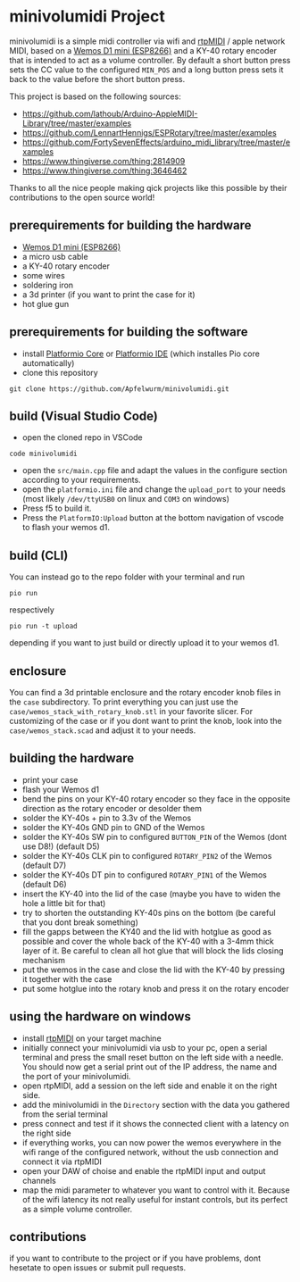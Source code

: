 # minivolumidi Project

minivolumidi is a simple midi controller via wifi and [rtpMIDI](https://www.tobias-erichsen.de/software/rtpmidi.html) / apple network MIDI, based on a [Wemos D1 mini (ESP8266)](https://www.wemos.cc/en/latest/d1/d1_mini.html) and a KY-40 rotary encoder that is intended to act as a volume controller. By default a short button press sets the CC value to the configured ``MIN_POS`` and a long button press sets it back to the value before the short button press.

This project is based on the following sources:
* https://github.com/lathoub/Arduino-AppleMIDI-Library/tree/master/examples
* https://github.com/LennartHennigs/ESPRotary/tree/master/examples
* https://github.com/FortySevenEffects/arduino_midi_library/tree/master/examples
* https://www.thingiverse.com/thing:2814909
* https://www.thingiverse.com/thing:3646462

Thanks to all the nice people making qick projects like this possible by their contributions to the open source world! 

## prerequirements for building the hardware

* [Wemos D1 mini (ESP8266)](https://www.wemos.cc/en/latest/d1/d1_mini.html)
* a micro usb cable
* a KY-40 rotary encoder
* some wires
* soldering iron
* a 3d printer (if you want to print the case for it)
* hot glue gun
## prerequirements for building the software

* install [Platformio Core](https://docs.platformio.org/en/latest/core/installation.html) or [Platformio IDE](https://docs.platformio.org/en/latest/integration/ide/vscode.html#ide-vscode) (which installes Pio core automatically)
* clone this repository
```
git clone https://github.com/Apfelwurm/minivolumidi.git
```
## build (Visual Studio Code)

* open the cloned repo in VSCode

```
code minivolumidi
```

* open the ``src/main.cpp`` file and adapt the values in the configure section according to your requirements. 
* open the ``platformio.ini`` file and change the ``upload_port`` to your needs (most likely ``/dev/ttyUSB0`` on linux and ``COM3`` on windows)
* Press f5 to build it.
* Press the ``PlatformIO:Upload`` button at the bottom navigation of vscode to flash your wemos d1.

## build (CLI)

You can instead go to the repo folder with your terminal and run

```
pio run
```

respectively

```
pio run -t upload
```

depending if you want to just build or directly upload it to your wemos d1.

## enclosure

You can find a 3d printable enclosure and the rotary encoder knob files in the ``case`` subdirectory.
To print everything you can just use the ``case/wemos_stack_with_rotary_knob.stl`` in your favorite slicer.
For customizing of the case or if you dont want to print the knob, look into the ``case/wemos_stack.scad`` and adjust it to your needs.

## building the hardware

* print your case
* flash your Wemos d1
* bend the pins on your KY-40 rotary encoder so they face in the opposite direction as the rotary encoder or desolder them
* solder the KY-40s + pin to 3.3v of the Wemos
* solder the KY-40s GND pin to GND of the Wemos
* solder the KY-40s SW pin to configured ``BUTTON_PIN`` of the Wemos (dont use D8!) (default D5)
* solder the KY-40s CLK pin to configured ``ROTARY_PIN2`` of the Wemos (default D7)
* solder the KY-40s DT pin to configured ``ROTARY_PIN1`` of the Wemos (default D6)
* insert the KY-40 into the lid of the case (maybe you have to widen the hole a little bit for that)
* try to shorten the outstanding KY-40s pins on the bottom (be careful that you dont break something)
* fill the gapps between the KY40 and the lid with hotglue as good as possible and cover the whole back of the KY-40 with a 3-4mm thick layer of it. Be careful to clean all hot glue that will block the lids closing mechanism
* put the wemos in the case and close the lid with the KY-40 by pressing it together with the case
* put some hotglue into the rotary knob and press it on the rotary encoder
## using the hardware on windows

* install [rtpMIDI](https://www.tobias-erichsen.de/software/rtpmidi.html) on your target machine
* initially connect your minivolumidi via usb to your pc, open a serial terminal and press the small reset button on the left side with a needle. You should now get a serial print out of the IP address, the name and the port of your minivolumidi. 
* open rtpMIDI, add a session on the left side and enable it on the right side.
* add the minivolumidi in the ``Directory`` section with the data you gathered from the serial terminal
* press connect and test if it shows the connected client with a latency on the right side
* if everything works, you can now power the wemos everywhere in the wifi range of the configured network, without the usb connection and connect it via rtpMIDI
* open your DAW of choise and enable the rtpMIDI input and output channels
* map the midi parameter to whatever you want to control with it. Because of the wifi latency its not really useful for instant controls, but its perfect as a simple volume controller.

## contributions

if you want to contribute to the project or if you have problems, dont hesetate to open issues or submit pull requests.



